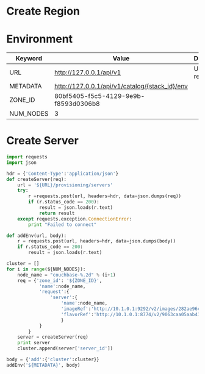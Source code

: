 # Create Region

# Environment

Keyword | Value | Description
----    | ----  | ----
URL     | http://127.0.0.1/api/v1 | URL for request
METADATA      | http://127.0.0.1/api/v1/catalog/{stack_id}/env
ZONE_ID | 80bf5405-f5c5-4129-9e9b-f8593d0306b8
NUM_NODES   | 3

# Create Server

~~~python
import requests
import json

hdr = {'Content-Type':'application/json'}
def createServer(req):
    url = '${URL}/provisioning/servers'
    try:
        r =requests.post(url, headers=hdr, data=json.dumps(req))
        if (r.status_code == 200):
            result = json.loads(r.text)
            return result
    except requests.exception.ConnectionError:
        print "Failed to connect"

def addEnv(url, body):
    r = requests.post(url, headers=hdr, data=json.dumps(body))
    if r.status_code == 200:
        result = json.loads(r.text)

cluster = []
for i in range(${NUM_NODES}):
    node_name = "couchbase-%.2d" % (i+1)
    req = {'zone_id': '${ZONE_ID}', 
            'name':node_name,
            'request':{
                'server':{
                    'name':node_name,
                    'imageRef':'http://10.1.0.1:9292/v2/images/282ae96c-644e-41b6-a206-ef3fd881908b',
                    'flavorRef':'http://10.1.0.1:8774/v2/9063caa05aab41cd8e34ef6a115e0915/flavors/4'
                    }
            }
        }
    server = createServer(req)
    print server
    cluster.append(server['server_id'])

body = {'add':{'cluster':cluster}}
addEnv('${METADATA}', body)

~~~
